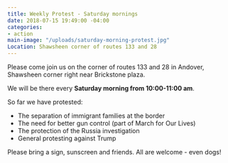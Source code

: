 ```yaml
---
title: Weekly Protest - Saturday mornings
date: 2018-07-15 19:49:00 -04:00
categories:
- action
main-image: "/uploads/saturday-morning-protest.jpg"
Location: Shawsheen corner of routes 133 and 28
---
```


Please come join us on the corner of routes 133 and 28 in Andover, Shawsheen corner right near Brickstone plaza. 

We will be there every **Saturday morning from 10:00-11:00 am**. 

So far we have protested:
* The separation of immigrant families at the border
* The need for better gun control (part of March for Our Lives)
* The protection of the Russia investigation
* General protesting against Trump

Please bring a sign, sunscreen and friends. All are welcome - even dogs!